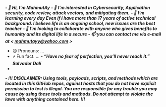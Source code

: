 ***- 👋 Hi, I’m MahmutAy***
***- 👀 I’m interested in Cybersecurity, Application security, code review, attack vectors, and mitigating them.***
***- 🌱 I’m learning every day Even if I  have more than 17 years of active technical background.  I believe life is an ongoing  school, new issues are the best teacher***
***- 💞️ I'm looking to collaborate with anyone who gives benefits to humanity and its digital life in a secure***
***- 📫  you can contact me via e-mail at < mahmutayy@yahoo.com >***
- 😄 Pronouns: ...
- ⚡ Fun fact: ...
***- “Have no fear of perfection, you’ll never reach it.”   Salvador Dalí***
- 
***- !!!  DISCLAIMER: Using tools, payloads, scripts, and methods which are located in this GitHub repos,  against hosts that you do not have explicit permission to test is illegal. 
    You are responsible for any trouble you may cause by using these tools and methods.
    Do not attempt to violate the laws with anything contained here. !!!***
  
